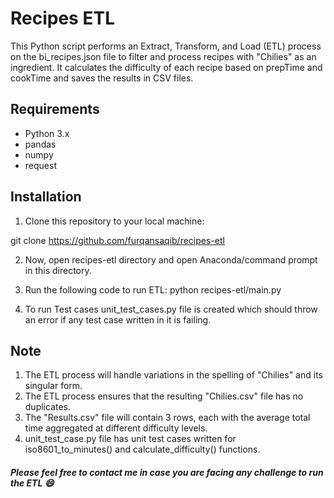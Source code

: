 # Recipes ETL

This Python script performs an Extract, Transform, and Load (ETL) process on the bi_recipes.json file to filter and process recipes with "Chilies" as an ingredient. It calculates the difficulty of each recipe based on prepTime and cookTime and saves the results in CSV files.

## Requirements

- Python 3.x
- pandas
- numpy
- request

## Installation

1. Clone this repository to your local machine:

git clone https://github.com/furqansaqib/recipes-etl

2. Now, open recipes-etl directory and open Anaconda/command prompt in this directory.

3. Run the following code to run ETL:
python recipes-etl/main.py

4. To run Test cases unit_test_cases.py file is created which should throw an error if any test case written in it is failing.

## Note

1. The ETL process will handle variations in the spelling of "Chilies" and its singular form.
2. The ETL process ensures that the resulting "Chilies.csv" file has no duplicates.
3. The "Results.csv" file will contain 3 rows, each with the average total time aggregated at different difficulty levels.
4. unit_test_case.py file has unit test cases written for iso8601_to_minutes() and calculate_difficulty() functions.

##### Please feel free to contact me in case you are facing any challenge to run the ETL :smile: